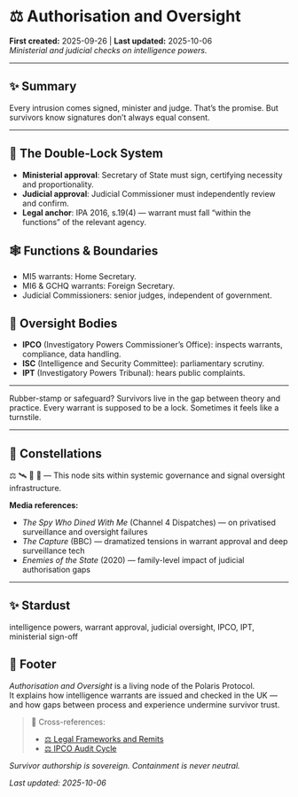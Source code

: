 # ⚖️ Authorisation and Oversight  
**First created:** 2025-09-26 | **Last updated:** 2025-10-06  
*Ministerial and judicial checks on intelligence powers.*

---

## ✨ Summary

Every intrusion comes signed, minister and judge. That’s the promise. But survivors know signatures don’t always equal consent.  

---

## 🧬 The Double-Lock System  
- **Ministerial approval**: Secretary of State must sign, certifying necessity and proportionality.  
- **Judicial approval**: Judicial Commissioner must independently review and confirm.  
- **Legal anchor**: IPA 2016, s.19(4) — warrant must fall “within the functions” of the relevant agency.  

## 🕸️ Functions & Boundaries  
- MI5 warrants: Home Secretary.  
- MI6 & GCHQ warrants: Foreign Secretary.  
- Judicial Commissioners: senior judges, independent of government.  

## 🦇 Oversight Bodies  
- **IPCO** (Investigatory Powers Commissioner’s Office): inspects warrants, compliance, data handling.  
- **ISC** (Intelligence and Security Committee): parliamentary scrutiny.  
- **IPT** (Investigatory Powers Tribunal): hears public complaints.  

---

Rubber-stamp or safeguard? Survivors live in the gap between theory and practice. Every warrant is supposed to be a lock. Sometimes it feels like a turnstile.  

---

## 🌌 Constellations  
⚖️ 🛰️ 🧿 🔬 — This node sits within systemic governance and signal oversight infrastructure.

**Media references:**  
- *The Spy Who Dined With Me* (Channel 4 Dispatches) — on privatised surveillance and oversight failures  
- *The Capture* (BBC) — dramatized tensions in warrant approval and deep surveillance tech  
- *Enemies of the State* (2020) — family-level impact of judicial authorisation gaps

---

## ✨ Stardust  
intelligence powers, warrant approval, judicial oversight, IPCO, IPT, ministerial sign-off

## 🏮 Footer  

*Authorisation and Oversight* is a living node of the Polaris Protocol.  
It explains how intelligence warrants are issued and checked in the UK — and how gaps between process and experience undermine survivor trust.

> 📡 Cross-references:  
> - [⚖️ Legal Frameworks and Remits](./⚖️_legal_frameworks_remits.md)  
> - [⚖️ IPCO Audit Cycle](./⚖️_ipco_audit_cycle.md)  

*Survivor authorship is sovereign. Containment is never neutral.*  

_Last updated: 2025-10-06_
